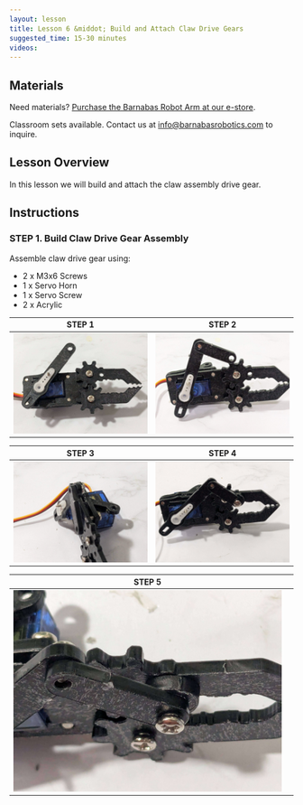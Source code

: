 ```yaml
---
layout: lesson
title: Lesson 6 &middot; Build and Attach Claw Drive Gears
suggested_time: 15-30 minutes
videos:
---
```


## Materials

Need materials?  [Purchase the Barnabas Robot Arm at our e-store](https://shop.barnabasrobotics.com/collections/classroom-robotics-kits/products/barnabas-arduino-compatible-robot-arm-kit-with-joystick-control-ages-11).  

Classroom sets available.  Contact us at info@barnabasrobotics.com to inquire. 

## Lesson Overview

In this lesson we will build and attach the claw assembly drive gear.


## Instructions

### STEP 1. Build Claw Drive Gear Assembly

Assemble claw drive gear using:

- 2 x M3x6 Screws
- 1 x Servo Horn
- 1 x Servo Screw
- 2 x Acrylic


|                            STEP 1                            |                            STEP 2                            |
| :----------------------------------------------------------: | :----------------------------------------------------------: |
| <img src="arm5 (7).jpg" style="zoom:75%;" class="image center" /> | <img src="arm5 (8).jpg" style="zoom:75%;" class="image center" /> |

|                            STEP 3                            |                            STEP 4                            |
| :----------------------------------------------------------: | :----------------------------------------------------------: |
| <img src="arm5 (9).jpg" style="zoom:75%;" class="image center" /> | <img src="arm5 (10).jpg" style="zoom:75%;" class="image center" /> |

|                            STEP 5                            |      |
| :----------------------------------------------------------: | :--: |
| <img src="arm5 (11).jpg" style="zoom:75%;" class="image center" /> |      |
